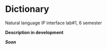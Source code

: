 # Dictionary
Natural language IP interface lab#1, 6 semester

**Description in development**

***Soon***
